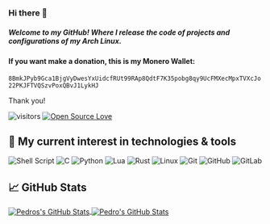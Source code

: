 ### Hi there 👋
##### Welcome to my GitHub! Where I release the code of projects and configurations of my Arch Linux.
#### If you want make a donation, this is my Monero Wallet:
`8BmkJPyb9Gca1BjgVyDwesYxUidcfRUt99RAp8QdtF7K35pobg8qy9UcFMXecMpxTVXcJo22PKJFTVQSzvPoxQBvJ1LykHJ`

Thank you!

![visitors](https://visitor-badge.laobi.icu/badge?page_id=pedroportales.pedroportales)
[![Open Source Love](https://badges.frapsoft.com/os/v1/open-source.png?v=103)](https://github.com/ellerbrock/open-source-badges/)

## 🔧 My current interest in technologies & tools

<img alt="Shell Script" src="https://img.shields.io/badge/shell_script-%23121011.svg?style=for-the-badge&logo=gnu-bash&logoColor=white"/> <img alt="C" src="https://img.shields.io/badge/C-e0e0e0.svg?style=for-the-badge&logo=c&logoColor=blue"/> <img alt="Python" src="https://img.shields.io/badge/Python-blue.svg?style=for-the-badge&logo=python&logoColor=yellow"/> <img alt="Lua" src="https://img.shields.io/badge/lua-2C2D72.svg?style=for-the-badge&logo=lua&logoColor=white"/> <img alt="Rust" src="https://img.shields.io/badge/Rust-white.svg?style=for-the-badge&logo=rust&logoColor=black"/> <img alt="Linux" src="https://img.shields.io/badge/Linux-FCC624?style=for-the-badge&logo=linux&logoColor=black"> <img alt="Git" src="https://img.shields.io/badge/git-%23F05033.svg?style=for-the-badge&logo=git&logoColor=white"/> <img alt="GitHub" src="https://img.shields.io/badge/github-%23121011.svg?style=for-the-badge&logo=github&logoColor=white"/> <img alt="GitLab" src="https://img.shields.io/badge/gitlab-%23181717.svg?style=for-the-badge&logo=gitlab&logoColor=white"/>

## &#x1f4c8; GitHub Stats

<a href="https://github.com/pedroportales/pedroportales">
  <img align="center" src="https://github-readme-stats.vercel.app/api/top-langs/?username=pedroportales&langs_count=10&hide=vim%20script,makefile&exclude_repo=dotfiles,my-herbstluftwm-cfg,openbox,dwm&text_color=8a919a&icon_color=6aa6f8&bg_color=22272e" alt="Pedros's GitHub Stats" />
</a>  <a href="https://github.com/pedroportales/pedroportales">
  <img align="center" src="https://github-readme-stats.vercel.app/api?username=pedroportales&show_icons=true&line_height=27&count_private=true&title_color=6aa6f8&text_color=8a919a&icon_color=6aa6f8&bg_color=22272e" alt="Pedro's GitHub Stats" />
</a>
